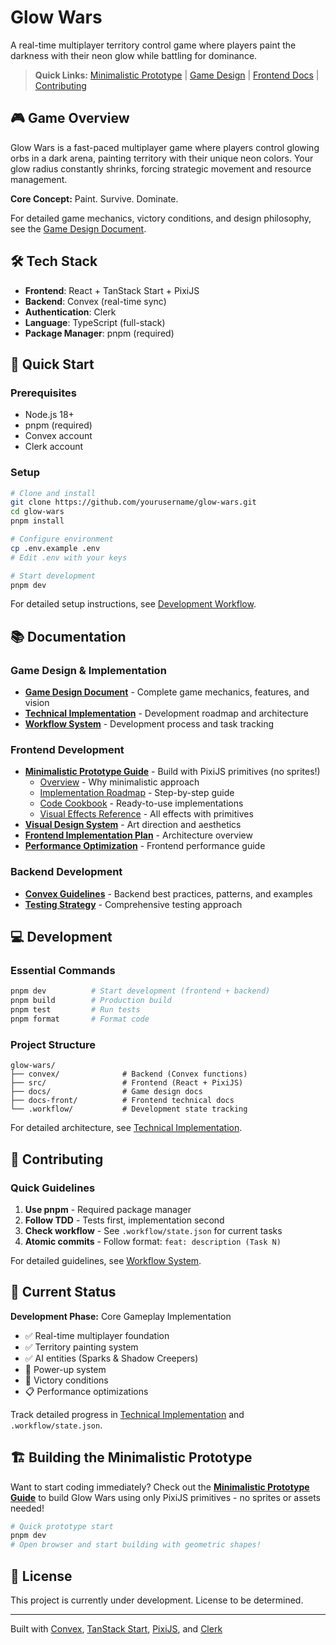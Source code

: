 # Glow Wars

A real-time multiplayer territory control game where players paint the darkness with their neon glow while battling for dominance.

> **Quick Links:** [Minimalistic Prototype](docs-front/minimalistic-prototype/) | [Game Design](docs/glow-wars-gdd.md) | [Frontend Docs](docs-front/) | [Contributing](#contributing)

## 🎮 Game Overview

Glow Wars is a fast-paced multiplayer game where players control glowing orbs in a dark arena, painting territory with their unique neon colors. Your glow radius constantly shrinks, forcing strategic movement and resource management.

**Core Concept:** Paint. Survive. Dominate.

For detailed game mechanics, victory conditions, and design philosophy, see the [Game Design Document](docs/glow-wars-gdd.md).

## 🛠️ Tech Stack

- **Frontend**: React + TanStack Start + PixiJS
- **Backend**: Convex (real-time sync)
- **Authentication**: Clerk
- **Language**: TypeScript (full-stack)
- **Package Manager**: pnpm (required)

## 🚀 Quick Start

### Prerequisites

- Node.js 18+ 
- pnpm (required)
- Convex account
- Clerk account

### Setup

```bash
# Clone and install
git clone https://github.com/yourusername/glow-wars.git
cd glow-wars
pnpm install

# Configure environment
cp .env.example .env
# Edit .env with your keys

# Start development
pnpm dev
```

For detailed setup instructions, see [Development Workflow](docs/glow-wars-workflow-system.md).

## 📚 Documentation

### Game Design & Implementation
- [**Game Design Document**](docs/glow-wars-gdd.md) - Complete game mechanics, features, and vision
- [**Technical Implementation**](docs/glow-wars-technical-implementation.md) - Development roadmap and architecture
- [**Workflow System**](docs/glow-wars-workflow-system.md) - Development process and task tracking

### Frontend Development
- [**Minimalistic Prototype Guide**](docs-front/minimalistic-prototype/) - Build with PixiJS primitives (no sprites!)
  - [Overview](docs-front/minimalistic-prototype/overview.md) - Why minimalistic approach
  - [Implementation Roadmap](docs-front/minimalistic-prototype/implementation-roadmap.md) - Step-by-step guide
  - [Code Cookbook](docs-front/minimalistic-prototype/code-cookbook.md) - Ready-to-use implementations
  - [Visual Effects Reference](docs-front/minimalistic-prototype/visual-effects-reference.md) - All effects with primitives
- [**Visual Design System**](docs-front/visual-design/) - Art direction and aesthetics
- [**Frontend Implementation Plan**](docs-front/frontend-implementation-plan.md) - Architecture overview
- [**Performance Optimization**](docs-front/performance-optimization.md) - Frontend performance guide

### Backend Development
- [**Convex Guidelines**](docs/convex.md) - Backend best practices, patterns, and examples
- [**Testing Strategy**](docs-front/testing-strategy.md) - Comprehensive testing approach

## 💻 Development

### Essential Commands

```bash
pnpm dev          # Start development (frontend + backend)
pnpm build        # Production build
pnpm test         # Run tests
pnpm format       # Format code
```

### Project Structure

```
glow-wars/
├── convex/              # Backend (Convex functions)
├── src/                 # Frontend (React + PixiJS)
├── docs/                # Game design docs
├── docs-front/          # Frontend technical docs
└── .workflow/           # Development state tracking
```

For detailed architecture, see [Technical Implementation](docs/glow-wars-technical-implementation.md).

## 🤝 Contributing

### Quick Guidelines

1. **Use pnpm** - Required package manager
2. **Follow TDD** - Tests first, implementation second
3. **Check workflow** - See `.workflow/state.json` for current tasks
4. **Atomic commits** - Follow format: `feat: description (Task N)`

For detailed guidelines, see [Workflow System](docs/glow-wars-workflow-system.md).

## 🎯 Current Status

**Development Phase:** Core Gameplay Implementation

- ✅ Real-time multiplayer foundation
- ✅ Territory painting system
- ✅ AI entities (Sparks & Shadow Creepers)
- 🚧 Power-up system
- 🚧 Victory conditions
- 📋 Performance optimizations

Track detailed progress in [Technical Implementation](docs/glow-wars-technical-implementation.md) and `.workflow/state.json`.

## 🏗️ Building the Minimalistic Prototype

Want to start coding immediately? Check out the [**Minimalistic Prototype Guide**](docs-front/minimalistic-prototype/) to build Glow Wars using only PixiJS primitives - no sprites or assets needed!

```bash
# Quick prototype start
pnpm dev
# Open browser and start building with geometric shapes!
```

## 📖 License

This project is currently under development. License to be determined.

---

Built with [Convex](https://convex.dev), [TanStack Start](https://tanstack.com/start), [PixiJS](https://pixijs.com), and [Clerk](https://clerk.dev)